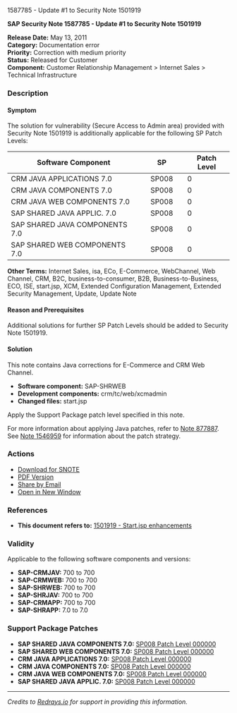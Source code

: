 1587785 - Update #1 to Security Note 1501919

**SAP Security Note 1587785 - Update #1 to Security Note 1501919**

**Release Date:** May 13, 2011  
**Category:** Documentation error  
**Priority:** Correction with medium priority  
**Status:** Released for Customer  
**Component:** Customer Relationship Management > Internet Sales > Technical Infrastructure

### Description

#### Symptom
The solution for vulnerability (Secure Access to Admin area) provided with Security Note 1501919 is additionally applicable for the following SP Patch Levels:

| Software Component                  |   | SP    |   | Patch Level |
|-------------------------------------|---|-------|---|-------------|
| CRM JAVA APPLICATIONS 7.0            |   | SP008 |   | 0           |
| CRM JAVA COMPONENTS 7.0              |   | SP008 |   | 0           |
| CRM JAVA WEB COMPONENTS 7.0          |   | SP008 |   | 0           |
| SAP SHARED JAVA APPLIC. 7.0          |   | SP008 |   | 0           |
| SAP SHARED JAVA COMPONENTS 7.0        |   | SP008 |   | 0           |
| SAP SHARED WEB COMPONENTS 7.0          |   | SP008 |   | 0           |

**Other Terms:** Internet Sales, isa, ECo, E-Commerce, WebChannel, Web Channel, CRM, B2C, business-to-consumer, B2B, Business-to-Business, ECO, ISE, start.jsp, XCM, Extended Configuration Management, Extended Security Management, Update, Update Note

#### Reason and Prerequisites
Additional solutions for further SP Patch Levels should be added to Security Note 1501919.

#### Solution
This note contains Java corrections for E-Commerce and CRM Web Channel.

- **Software component:** SAP-SHRWEB
- **Development components:** crm/tc/web/xcmadmin
- **Changed files:** start.jsp

Apply the Support Package patch level specified in this note.

For more information about applying Java patches, refer to [Note 877887](https://me.sap.com/notes/877887).  
See [Note 1546959](https://me.sap.com/notes/1546959) for information about the patch strategy.

### Actions
- [Download for SNOTE](https://notesdownloads.sap.com/note/0040000017241122017)
- [PDF Version](https://userapps.support.sap.com/sap/support/sfm/notes/print/0001587785?language=en-US&token=D1E66B561F2E6D78A99E5761E69F3C01)
- [Share by Email](https://me.sap.com/)
- [Open in New Window](https://me.sap.com/)

### References
- **This document refers to:** [1501919 - Start.jsp enhancements](https://me.sap.com/notes/1501919)

### Validity
Applicable to the following software components and versions:

- **SAP-CRMJAV:** 700 to 700
- **SAP-CRMWEB:** 700 to 700
- **SAP-SHRWEB:** 700 to 700
- **SAP-SHRJAV:** 700 to 700
- **SAP-CRMAPP:** 700 to 700
- **SAP-SHRAPP:** 7.0 to 7.0

### Support Package Patches
- **SAP SHARED JAVA COMPONENTS 7.0:** [SP008 Patch Level 000000](https://userapps.support.sap.com/sap/support/swdc/notes?cvnr=01200615320200010520&support_package=SP008&patch_level=000000)
- **SAP SHARED WEB COMPONENTS 7.0:** [SP008 Patch Level 000000](https://userapps.support.sap.com/sap/support/swdc/notes?cvnr=01200615320200010521&support_package=SP008&patch_level=000000)
- **CRM JAVA APPLICATIONS 7.0:** [SP008 Patch Level 000000](https://userapps.support.sap.com/sap/support/swdc/notes?cvnr=01200615320200010450&support_package=SP008&patch_level=000000)
- **CRM JAVA COMPONENTS 7.0:** [SP008 Patch Level 000000](https://userapps.support.sap.com/sap/support/swdc/notes?cvnr=01200615320200010451&support_package=SP008&patch_level=000000)
- **CRM JAVA WEB COMPONENTS 7.0:** [SP008 Patch Level 000000](https://userapps.support.sap.com/sap/support/swdc/notes?cvnr=01200615320200010452&support_package=SP008&patch_level=000000)
- **SAP SHARED JAVA APPLIC. 7.0:** [SP008 Patch Level 000000](https://userapps.support.sap.com/sap/support/swdc/notes?cvnr=01200615320200010519&support_package=SP008&patch_level=000000)

---

*Credits to [Redrays.io](https://redrays.io) for support in providing this information.*